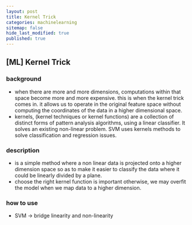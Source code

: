 ```yaml
---
layout: post
title: Kernel Trick
categories: machinelearning
sitemap: false
hide_last_modified: true
published: true
---
```


## [ML] Kernel Trick

### background

- when there are more and more dimensions, computations within that space become more and more expensive. this is when the kernel trick comes in. it allows us to operate in the original feature space without computing the coordinates of the data in a higher dimensional space.
- kernels, (kernel techniques or kernel functions) are a collection of distinct forms of pattern analysis algorithms, using a linear classifier. It solves an existing non-linear problem. SVM uses kernels methods to solve classification and regression issues.

### description

- is a simple method where a non linear data is projected onto a higher dimension space so as to make it easier to classify the data where it could be linearly divided by a plane.
- choose the right kernel function is important otherwise, we may overfit the model when we map data to a higher dimension.

### how to use

- SVM → bridge linearity and non-linearity
